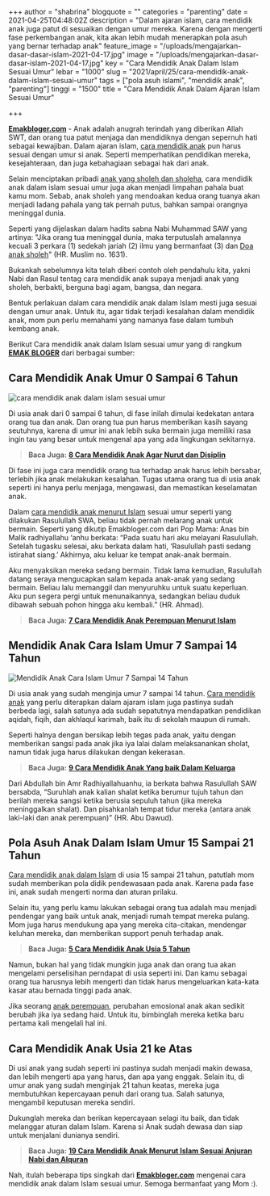 +++
author = "shabrina"
blogquote = ""
categories = "parenting"
date = 2021-04-25T04:48:02Z
description = "Dalam ajaran islam, cara mendidik anak juga patut di sesuaikan dengan umur mereka. Karena dengan mengerti fase perkembangan anak, kita akan lebih mudah menerapkan pola asuh yang bernar terhadap anak"
feature_image = "/uploads/mengajarkan-dasar-dasar-islam-2021-04-17.jpg"
image = "/uploads/mengajarkan-dasar-dasar-islam-2021-04-17.jpg"
key = "Cara Mendidik Anak Dalam Islam Sesuai Umur"
lebar = "1000"
slug = "2021/april/25/cara-mendidik-anak-dalam-islam-sesuai-umur"
tags = ["pola asuh islami", "mendidik anak", "parenting"]
tinggi = "1500"
title = "Cara Mendidik Anak Dalam Ajaran Islam Sesuai Umur"

+++

[**Emakbloger.com**](/) - Anak adalah anugrah terindah yang diberikan Allah SWT, dan orang tua patut menjaga dan mendidiknya dengan sepernuh hati sebagai kewajiban. Dalam ajaran islam, [cara mendidik anak](https://www.emakbloger.com/2021/april/13/cara-mendidik-anak/) pun harus sesuai dengan umur si anak. Seperti memperhatikan pendidikan mereka, kesejahteraan, dan juga kebahagiaan sebagai hak dari anak.

Selain menciptakan pribadi [anak yang sholeh dan sholeha](/tags/pola-asuh-islami), cara mendidik anak dalam islam sesuai umur juga akan menjadi limpahan pahala buat kamu mom. Sebab, anak sholeh yang mendoakan kedua orang tuanya akan menjadi ladang pahala yang tak pernah putus, bahkan sampai orangnya meninggal dunia.

Seperti yang dijelaskan dalam hadits sabna Nabi Muhammad SAW yang artinya: "Jika orang tua meninggal dunia, maka terputuslah amalannya kecuali 3 perkara (1) sedekah jariah (2) ilmu yang bermanfaat (3) dan [Doa anak sholeh](https://www.emakbloger.com/hadits-hadits-pendek/)" (HR. Muslim no. 1631).

Bukankah sebelumnya kita telah diberi contoh oleh pendahulu kita, yakni Nabi dan Rasul tentag cara mendidik anak supaya menjadi anak yang sholeh, berbakti, berguna bagi agam, bangsa, dan negara.

Bentuk perlakuan dalam cara mendidik anak dalam Islam mesti juga sesuai dengan umur anak. Untuk itu, agar tidak terjadi kesalahan dalam mendidik anak, mom pun perlu memahami yang namanya fase dalam tumbuh kembang anak.

Berikut Cara mendidik anak dalam Islam sesuai umur yang di rangkum [**EMAK BLOGER**](/) dari berbagai sumber:

## Cara Mendidik Anak Umur 0 Sampai 6 Tahun

![cara mendidik anak dalam islam sesuai umur](/uploads/selalu-memperdengarkan-lantunan-ayat-suci-alquran-2021-04-17.jpg "cara mendidik anak dalam islam sesuai umur")

Di usia anak dari 0 sampai 6 tahun, di fase inilah dimulai kedekatan antara orang tua dan anak. Dan orang tua pun harus memberikan kasih sayang seutuhnya, karena di umur ini anak lebih suka bermain juga memiliki rasa ingin tau yang besar untuk mengenal apa yang ada lingkungan sekitarnya.

> **Baca Juga:** [**8 Cara Mendidik Anak Agar Nurut dan Disiplin**](https://www.emakbloger.com/2021/april/13/cara-mendidik-anak/)

Di fase ini juga cara mendidik orang tua terhadap anak harus lebih bersabar, terlebih jika anak melakukan kesalahan. Tugas utama orang tua di usia anak seperti ini hanya perlu menjaga, mengawasi, dan memastikan keselamatan anak.

Dalam [cara mendidik anak menurut Islam](/tags/pola-asuh-islami) sesuai umur seperti yang dilakukan Rasulullah SWA, beliau tidak pernah melarang anak untuk bermain. Seperti yang dikutip Emakbloger.com dari Pop Mama: Anas bin Malik radhiyallahu ‘anhu berkata: “Pada suatu hari aku melayani Rasulullah. Setelah tugasku selesai, aku berkata dalam hati, ‘Rasulullah pasti sedang istirahat siang.’ Akhirnya, aku keluar ke tempat anak-anak bermain.

Aku menyaksikan mereka sedang bermain. Tidak lama kemudian, Rasulullah datang seraya mengucapkan salam kepada anak-anak yang sedang bermain. Beliau lalu memanggil dan menyuruhku untuk suatu keperluan. Aku pun segera pergi untuk menunaikannya, sedangkan beliau duduk dibawah sebuah pohon hingga aku kembali.” (HR. Ahmad).

> **Baca Juga:** [**7 Cara Mendidik Anak Perempuan Menurut Islam**](https://www.emakbloger.com/2021/april/13/cara-mendidik-anak-perempuan/)

## Mendidik Anak Cara Islam Umur 7 Sampai 14 Tahun

![Mendidik Anak Cara Islam Umur 7 Sampai 14 Tahun](/uploads/mengajarkan-tauhid-2021-04-17.jpg "Mendidik Anak Cara Islam Umur 7 Sampai 14 Tahun")

Di usia anak yang sudah menginja umur 7 sampai 14 tahun. [Cara mendidik anak](/tags/mendidik-anak) yang perlu diterapkan dalam ajaram islam juga pastinya sudah berbeda lagi, salah satunya ada sudah sepatutnya mendapatkan pendidikan aqidah, fiqih, dan akhlaqul karimah, baik itu di sekolah maupun di rumah.

Seperti halnya dengan bersikap lebih tegas pada anak, yaitu dengan memberikan sangsi pada anak jika iya lalai dalam melaksanankan sholat, namun tidak juga harus dilakukan dengan kekerasan.

> **Baca Juga:** [**9 Cara Mendidik Anak Yang baik Dalam Keluarga**](https://www.emakbloger.com/2021/april/13/cara-mendidik-anak-yang-baik-dalam-keluarga/)

Dari Abdullah bin Amr Radhiyallahuanhu, ia berkata bahwa Rasulullah SAW bersabda, “Suruhlah anak kalian shalat ketika berumur tujuh tahun dan berilah mereka sangsi ketika berusia sepuluh tahun (jika mereka meninggalkan shalat). Dan pisahkanlah tempat tidur mereka (antara anak laki-laki dan anak perempuan)” (HR. Abu Dawud).

## Pola Asuh Anak Dalam Islam Umur 15 Sampai 21 Tahun

[Cara mendidik anak dalam Islam](/tags/parenting) di usia 15 sampai 21 tahun, patutlah mom sudah memberikan pola didik pendewasaan pada anak. Karena pada fase ini, anak sudah mengerti norma dan aturan prilaku.

Selain itu, yang perlu kamu lakukan sebagai orang tua adalah mau menjadi pendengar yang baik untuk anak, menjadi rumah tempat mereka pulang. Mom juga harus mendukung apa yang mereka cita-citakan, mendengar keluhan mereka, dan memberikan support penuh terhadap anak.

> **Baca Juga:** [**5 Cara Mendidik Anak Usia 5 Tahun**](https://www.emakbloger.com/2021/april/20/cara-mendidik-anak-5-tahun/)

Namun, bukan hal yang tidak mungkin juga anak dan orang tua akan mengelami perselisihan perndapat di usia seperti ini. Dan kamu sebagai orang tua harusnya lebih mengerti dan tidak harus mengeluarkan kata-kata kasar atau bernada tinggi pada anak.

Jika seorang [anak perempuan](/tags/parenting), perubahan emosional anak akan sedikit berubah jika iya sedang haid. Untuk itu, bimbinglah mereka ketika baru pertama kali mengelali hal ini.

## Cara Mendidik Anak Usia 21 ke Atas

Di usi anak yang sudah seperti ini pastinya sudah menjadi makin dewasa, dan lebih mengerti apa yang harus, dan apa yang enggak. Selain itu, di umur anak yang sudah menginjak 21 tahun keatas, mereka juga membutuhkan kepercayaan penuh dari orang tua. Salah satunya, mengambil keputusan mereka sendiri.

Dukunglah mereka dan berikan kepercayaan selagi itu baik, dan tidak melanggar aturan dalam Islam. Karena si Anak sudah dewasa dan siap untuk menjalani dunianya sendiri.

> **Baca Juga:** [**19 Cara Mendidik Anak Menurut Islam Sesuai Anjuran Nabi dan Alquran**](https://www.emakbloger.com/2021/april/18/cara-mendidik-anak-menurut-islam/)

Nah, itulah beberapa tips singkah dari [**Emakbloger.com**](/) mengenai cara mendidik anak dalam Islam sesuai umur. Semoga bermanfaat yang Mom :).
